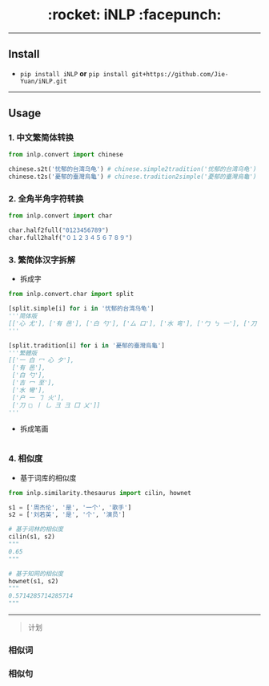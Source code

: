 <h1 align = "center">:rocket: iNLP :facepunch:</h1>

---


## Install
- `pip install iNLP` **or** `pip install git+https://github.com/Jie-Yuan/iNLP.git`
---


## Usage
### 1. 中文繁简体转换
```python
from inlp.convert import chinese

chinese.s2t('忧郁的台湾乌龟') # chinese.simple2tradition('忧郁的台湾乌龟')
chinese.t2s('憂郁的臺灣烏龜') # chinese.tradition2simple('憂郁的臺灣烏龜')
```

### 2. 全角半角字符转换
```python
from inlp.convert import char

char.half2full("0123456789")
char.full2half("０１２３４５６７８９")
```

### 3. 繁简体汉字拆解

- 拆成字
```python
from inlp.convert.char import split

[split.simple[i] for i in '忧郁的台湾乌龟']
'''简体版
[['心 尤'], ['有 邑'], ['白 勺'], ['厶 口'], ['水 弯'], ['勹 ㇉ 一'], ['刀 电']]
'''

[split.tradition[i] for i in '憂郁的臺灣烏龜']
'''繁體版
[['一 白 冖 心 夕'],
 ['有 邑'],
 ['白 勺'],
 ['吉 冖 至'],
 ['水 彎'],
 ['户 一 ㇆ 火'],
 ['刀 □ 丨 乚 彐 彐 囗 乂']]
'''
```

- 拆成笔画
```python
```


### 4. 相似度
- 基于词库的相似度
```python
from inlp.similarity.thesaurus import cilin, hownet

s1 = ['周杰伦', '是', '一个', '歌手']
s2 = ['刘若英', '是', '个', '演员']

# 基于词林的相似度
cilin(s1, s2)
"""
0.65
"""

# 基于知网的相似度
hownet(s1, s2)
"""
0.5714285714285714
"""
```
---
> 计划

### 相似词
### 相似句
